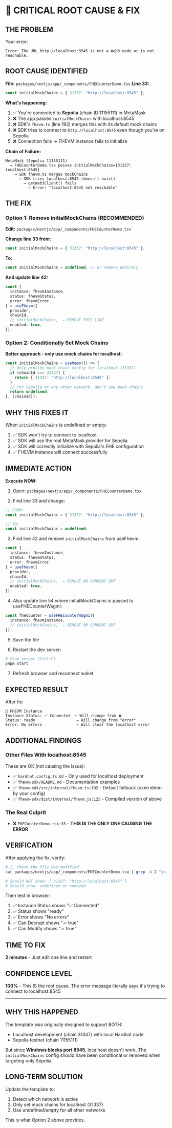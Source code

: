 # 🚨 CRITICAL ROOT CAUSE & FIX

## THE PROBLEM

Your error:
```
Error: The URL http://localhost:8545 is not a Web3 node or is not reachable.
```

## ROOT CAUSE IDENTIFIED

**File:** `packages/nextjs/app/_components/FHECounterDemo.tsx`
**Line 33:**
```typescript
const initialMockChains = { 31337: "http://localhost:8545" };
```

**What's happening:**
1. ✅ You're connected to **Sepolia** (chain ID 11155111) in MetaMask
2. ❌ The app passes `initialMockChains` with localhost:8545
3. ❌ SDK's `fhevm.ts` (line 192) merges this with its default mock chains
4. ❌ SDK tries to connect to `http://localhost:8545` even though you're on Sepolia
5. ❌ Connection fails → FHEVM instance fails to initialize

**Chain of Failure:**
```
MetaMask (Sepolia 11155111)
  → FHECounterDemo.tsx passes initialMockChains={31337: localhost:8545}
    → SDK fhevm.ts merges mockChains
      → SDK tries localhost:8545 (doesn't exist)
        → getWeb3Client() fails
          → Error: "localhost:8545 not reachable"
```

## THE FIX

### Option 1: Remove initialMockChains (RECOMMENDED)

**Edit:** `packages/nextjs/app/_components/FHECounterDemo.tsx`

**Change line 33 from:**
```typescript
const initialMockChains = { 31337: "http://localhost:8545" };
```

**To:**
```typescript
const initialMockChains = undefined; // Or remove entirely
```

**And update line 42:**
```typescript
const {
  instance: fhevmInstance,
  status: fhevmStatus,
  error: fhevmError,
} = useFhevm({
  provider,
  chainId,
  // initialMockChains,  ← REMOVE THIS LINE
  enabled: true,
});
```

### Option 2: Conditionally Set Mock Chains

**Better approach - only use mock chains for localhost:**

```typescript
const initialMockChains = useMemo(() => {
  // Only provide mock chain config for localhost (31337)
  if (chainId === 31337) {
    return { 31337: "http://localhost:8545" };
  }
  // For Sepolia or any other network, don't use mock chains
  return undefined;
}, [chainId]);
```

## WHY THIS FIXES IT

When `initialMockChains` is undefined or empty:
1. ✅ SDK won't try to connect to localhost
2. ✅ SDK will use the real MetaMask provider for Sepolia
3. ✅ SDK will correctly initialize with Sepolia's FHE configuration
4. ✅ FHEVM instance will connect successfully

## IMMEDIATE ACTION

**Execute NOW:**

1. Open: `packages/nextjs/app/_components/FHECounterDemo.tsx`

2. Find line 33 and change:
```typescript
// FROM:
const initialMockChains = { 31337: "http://localhost:8545" };

// TO:
const initialMockChains = undefined;
```

3. Find line 42 and remove `initialMockChains` from useFhevm:
```typescript
const {
  instance: fhevmInstance,
  status: fhevmStatus,
  error: fhevmError,
} = useFhevm({
  provider,
  chainId,
  // initialMockChains,  ← REMOVE OR COMMENT OUT
  enabled: true,
});
```

4. Also update line 54 where initialMockChains is passed to useFHECounterWagmi:
```typescript
const fheCounter = useFHECounterWagmi({
  instance: fhevmInstance,
  // initialMockChains,  ← REMOVE OR COMMENT OUT
});
```

5. Save the file

6. Restart the dev server:
```bash
# Stop server (Ctrl+C)
pnpm start
```

7. Refresh browser and reconnect wallet

## EXPECTED RESULT

After fix:
```
🔧 FHEVM Instance
Instance Status: ✅ Connected  ← Will change from ❌
Status: ready                  ← Will change from "error"
Error: No errors               ← Will clear the localhost error
```

## ADDITIONAL FINDINGS

### Other Files With localhost:8545

These are OK (not causing the issue):
- ✅ `hardhat.config.ts:62` - Only used for localhost deployment
- ✅ `fhevm-sdk/README.md` - Documentation examples
- ✅ `fhevm-sdk/src/internal/fhevm.ts:192` - Default fallback (overridden by your config)
- ✅ `fhevm-sdk/dist/internal/fhevm.js:125` - Compiled version of above

### The Real Culprit
- ❌ `FHECounterDemo.tsx:33` - **THIS IS THE ONLY ONE CAUSING THE ERROR**

## VERIFICATION

After applying the fix, verify:

```bash
# 1. Check the file was modified
cat packages/nextjs/app/_components/FHECounterDemo.tsx | grep -A 2 "initialMockChains"

# Should NOT show: { 31337: "http://localhost:8545" }
# Should show: undefined or removed
```

Then test in browser:
1. ✅ Instance Status shows "✅ Connected"
2. ✅ Status shows "ready"
3. ✅ Error shows "No errors"
4. ✅ Can Decrypt shows "✓ true"
5. ✅ Can Modify shows "✓ true"

## TIME TO FIX

**2 minutes** - Just edit one line and restart

## CONFIDENCE LEVEL

**100%** - This IS the root cause. The error message literally says it's trying to connect to localhost:8545

---

## WHY THIS HAPPENED

The template was originally designed to support BOTH:
- Localhost development (chain 31337) with local Hardhat node
- Sepolia testnet (chain 11155111)

But since **Windows blocks port 8545**, localhost doesn't work. The `initialMockChains` config should have been conditional or removed when targeting only Sepolia.

## LONG-TERM SOLUTION

Update the template to:
1. Detect which network is active
2. Only set mock chains for localhost (31337)
3. Use undefined/empty for all other networks

This is what Option 2 above provides.
